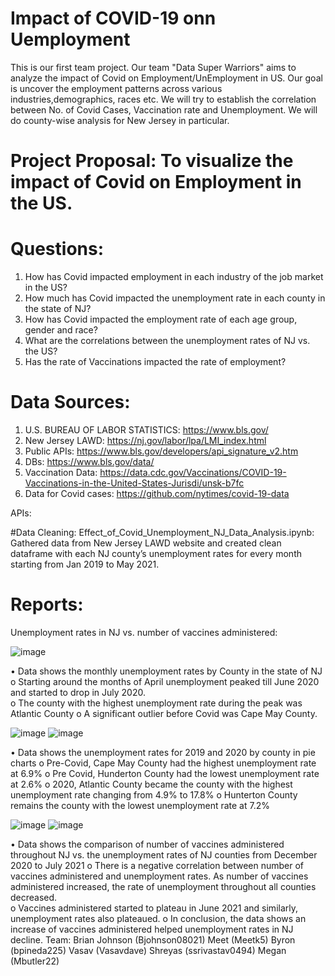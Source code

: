 # Impact of COVID-19 onn Uemployment
This is our first team project. Our team "Data Super Warriors" aims to analyze the impact of Covid on Employment/UnEmployment in US. Our goal is uncover the employment patterns across various industries,demographics, races etc. We will try to establish the correlation between No. of Covid Cases, Vaccination rate and Unemployment. We will do county-wise analysis for New Jersey in particular. 


# Project Proposal:  To visualize the impact of Covid on Employment in the US.

# Questions:
1.	How has Covid impacted employment in each industry of the job market in the US?
2.	How much has Covid impacted the unemployment rate in each county in the state of NJ?
3.	How has Covid impacted the employment rate of each age group, gender and race?
4.	What are the correlations between the unemployment rates of NJ vs. the US?
5.	Has the rate of Vaccinations impacted the rate of employment?

# Data Sources:
1.	U.S. BUREAU OF LABOR STATISTICS:  https://www.bls.gov/ 
2.	New Jersey LAWD: https://nj.gov/labor/lpa/LMI_index.html
3.	Public APIs: https://www.bls.gov/developers/api_signature_v2.htm 
4.	DBs: https://www.bls.gov/data/ 
5.	Vaccination Data: https://data.cdc.gov/Vaccinations/COVID-19-Vaccinations-in-the-United-States-Jurisdi/unsk-b7fc 
6.	Data for Covid cases: https://github.com/nytimes/covid-19-data 

APIs:

#Data Cleaning:
Effect_of_Covid_Unemployment_NJ_Data_Analysis.ipynb:  Gathered data from New Jersey LAWD website and created clean dataframe with each NJ county’s unemployment rates for every month starting from Jan 2019 to May 2021.











# Reports:

Unemployment rates in NJ vs. number of vaccines administered:


![image](https://user-images.githubusercontent.com/84213057/126387253-d761a981-4915-4470-866f-76715d9f62f6.png)










•	Data shows the monthly unemployment rates by County in the state of NJ
o	Starting around the months of April unemployment peaked till June 2020 and started to drop in July 2020.  
o	The county with the highest unemployment rate during the peak was Atlantic County
o	A significant outlier before Covid was Cape May County.

![image](https://user-images.githubusercontent.com/84213057/126387334-1a0b23c8-c0d8-419b-ac33-40b910adc1d1.png)
![image](https://user-images.githubusercontent.com/84213057/126387356-99f1b333-9efd-44a0-bc0d-befbcea4c873.png)


 
•	Data shows the unemployment rates for 2019 and 2020 by county in pie charts
o	Pre-Covid, Cape May County had the highest unemployment rate at 6.9%
o	Pre Covid, Hunderton County had the lowest unemployment rate at 2.6%
o	2020, Atlantic County became the county with the highest unemployment rate changing from 4.9% to 17.8%
o	Hunterton County remains the county with the lowest unemployment rate at 7.2%

![image](https://user-images.githubusercontent.com/84213057/126387394-67822df3-e9e0-4bed-a410-8ee80e8b1a22.png)
![image](https://user-images.githubusercontent.com/84213057/126387421-6a0955fc-a824-4425-9093-06d82f2f55c1.png)


•	Data shows the comparison of number of vaccines administered throughout NJ vs. the unemployment rates of NJ counties from December 2020 to July 2021
o	There is a negative correlation between number of vaccines administered and unemployment rates.  As number of vaccines administered increased, the rate of unemployment throughout all counties decreased.  
o	Vaccines administered started to plateau in June 2021 and similarly, unemployment rates also plateaued. 
o	In conclusion, the data shows an increase of vaccines administered helped unemployment rates in NJ decline.
Team:
Brian Johnson (Bjohnson08021)
Meet (Meetk5) 
Byron (bpineda225) 
Vasav (Vasavdave)
Shreyas (ssrivastav0494) 
Megan (Mbutler22)

